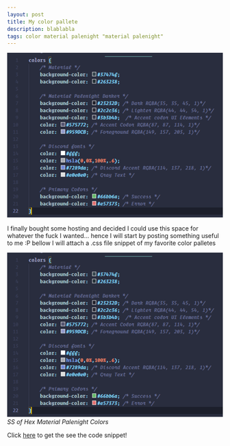 ```yaml
---
layout: post
title: My color pallete
description: blablabla
tags: color material palenight "material palenight"
---
```

![image](/assets/img/colors.png)

I finally bought some hosting and decided I could use this space for whatever the fuck I wanted... hence I will start by posting something useful to me :P bellow I will attach a .css file snippet of my favorite color palletes

![image](/assets/img/colors.png)
*SS of Hex Material Palenight Colors*

Click [here](https://github.com/garciaErick/dotfiles/blob/master/colors/colors.css) to get the see the code snippet!
